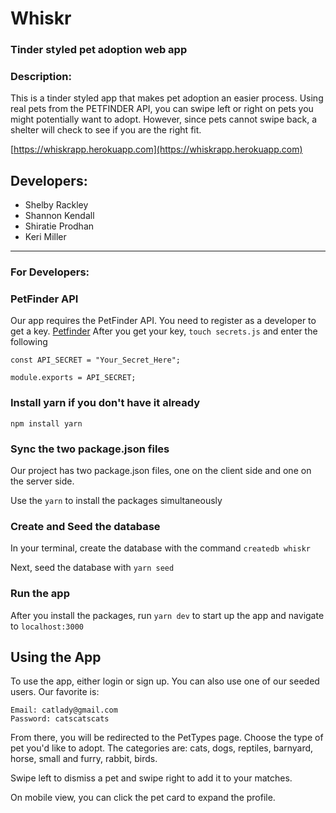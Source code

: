 # Whiskr

### Tinder styled pet adoption web app

### Description: 
This is a tinder styled app that makes pet adoption an easier process. Using real pets from the PETFINDER API, you can swipe left or right on pets you might potentially want to adopt. However, since pets cannot swipe back, a shelter will check to see if you are the right fit. 

[https://whiskrapp.herokuapp.com](https://whiskrapp.herokuapp.com)

## Developers:
* Shelby Rackley
* Shannon Kendall
* Shiratie Prodhan
* Keri Miller 

---
### For Developers:

### PetFinder API
Our app requires the PetFinder API. You need to register as a developer to get a key. [Petfinder](https://www.petfinder.com/developers/api-docs)
After you get your key, `touch secrets.js` and enter the following

```
const API_SECRET = "Your_Secret_Here";

module.exports = API_SECRET;

```

### Install yarn if you don't have it already
`npm install yarn`
### Sync the two package.json files
Our project has two package.json files, one on the client side and one on the server side.

Use the `yarn` to install the packages simultaneously

### Create and Seed the database
In your terminal, create the database with the command `createdb whiskr`

Next, seed the database with `yarn seed`

### Run the app
After you install the packages, run `yarn dev` to start up the app and navigate to `localhost:3000`

## Using the App
To use the app, either login or sign up. You can also use one of our seeded users. Our favorite is:
```
Email: catlady@gmail.com
Password: catscatscats

```
From there, you will be redirected to the PetTypes page. Choose the type of pet you'd like to adopt. The categories are: cats, dogs, reptiles, barnyard, horse, small and furry, rabbit, birds.

Swipe left to dismiss a pet and swipe right to add it to your matches.

On mobile view, you can click the pet card to expand the profile.
